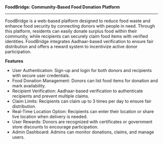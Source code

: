
<b>FoodBridge: Community-Based Food Donation Platform</b>
<hr>
<p>FoodBridge is a web-based platform designed to reduce food waste and enhance food security by connecting donors with people in need. Through this platform, residents can easily donate surplus food within their community, while recipients can securely claim food items with verified identities. FoodBridge integrates Aadhaar-based verification to ensure fair distribution and offers a reward system to incentivize active donor participation.</p>
<b>Features</b>
<ul>
  <li>User Authentication: Sign-up and login for both donors and recipients with secure user credentials.
</li>
<li>Food Donation Management: Donors can list food items for donation and mark availability.
</li>
<li>Recipient Verification: Aadhaar-based verification to authenticate recipients and prevent multiple claims.
</li>
<li>Claim Limits: Recipients can claim up to 3 times per day to ensure fair distribution.
</li>
<li>Real-Time Location Option: Recipients can enter their location or share live location when delivery is needed.
</li>
<li>User Rewards: Donors are recognized with certificates or government store discounts to encourage participation.
</li>
<li>Admin Dashboard: Admins can monitor donations, claims, and manage users.</li>  
</ul>


